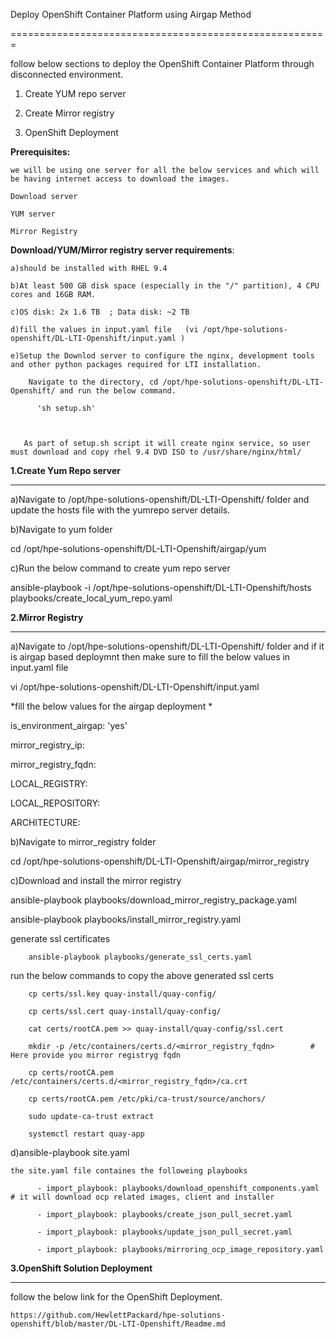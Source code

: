﻿Deploy OpenShift Container Platform using Airgap Method

=======================================================

follow below sections to deploy the OpenShift Container Platform through disconnected environment.

1. Create YUM repo server

2. Create Mirror registry

3. OpenShift Deployment

**Prerequisites:**

	we will be using one server for all the below services and which will be having internet access to download the images.

	Download server

	YUM server

	Mirror Registry

**Download/YUM/Mirror registry server  requirements**:

	a)should be installed with RHEL 9.4 

	b)At least 500 GB disk space (especially in the "/" partition), 4 CPU cores and 16GB RAM.

	c)OS disk: 2x 1.6 TB  ; Data disk: ~2 TB

    d)fill the values in input.yaml file   (vi /opt/hpe-solutions-openshift/DL-LTI-Openshift/input.yaml )

	e)Setup the Downlod server to configure the nginx, development tools and other python packages required for LTI installation.

	    Navigate to the directory, cd /opt/hpe-solutions-openshift/DL-LTI-Openshift/ and run the below command.

		  'sh setup.sh'



	   As part of setup.sh script it will create nginx service, so user must download and copy rhel 9.4 DVD ISO to /usr/share/nginx/html/



**1.Create Yum Repo server**

----------------------------------------

a)Navigate to /opt/hpe-solutions-openshift/DL-LTI-Openshift/ folder and update the hosts file with the yumrepo server details.

b)Navigate to yum folder

  cd /opt/hpe-solutions-openshift/DL-LTI-Openshift/airgap/yum

c)Run the below command to create yum repo server

  ansible-playbook -i /opt/hpe-solutions-openshift/DL-LTI-Openshift/hosts playbooks/create_local_yum_repo.yaml



**2.Mirror Registry**

--------------------------

a)Navigate to /opt/hpe-solutions-openshift/DL-LTI-Openshift/ folder and if it is airgap based deploymnt then make sure to fill the below values in input.yaml file

  vi /opt/hpe-solutions-openshift/DL-LTI-Openshift/input.yaml

  *fill the below values for the airgap deployment *

   is_environment_airgap: 'yes'

   mirror_registry_ip:

   mirror_registry_fqdn:

   LOCAL_REGISTRY:

   LOCAL_REPOSITORY:

   ARCHITECTURE:

b)Navigate to mirror_registry folder

   cd /opt/hpe-solutions-openshift/DL-LTI-Openshift/airgap/mirror_registry

c)Download and install the mirror registry

   ansible-playbook playbooks/download_mirror_registry_package.yaml

   ansible-playbook playbooks/install_mirror_registry.yaml

   generate ssl certificates

		ansible-playbook playbooks/generate_ssl_certs.yaml

   run the below commands to copy the above generated ssl certs

        cp certs/ssl.key quay-install/quay-config/

        cp certs/ssl.cert quay-install/quay-config/

        cat certs/rootCA.pem >> quay-install/quay-config/ssl.cert

		mkdir -p /etc/containers/certs.d/<mirror_registry_fqdn>        # Here provide you mirror registryg fqdn

        cp certs/rootCA.pem  /etc/containers/certs.d/<mirror_registry_fqdn>/ca.crt

        cp certs/rootCA.pem /etc/pki/ca-trust/source/anchors/

        sudo update-ca-trust extract

        systemctl restart quay-app



d)ansible-playbook site.yaml

	the site.yaml file containes the followeing playbooks

		  - import_playbook: playbooks/download_openshift_components.yaml  # it will download ocp related images, client and installer

          - import_playbook: playbooks/create_json_pull_secret.yaml

          - import_playbook: playbooks/update_json_pull_secret.yaml

          - import_playbook: playbooks/mirroring_ocp_image_repository.yaml



**3.OpenShift Solution Deployment**

------------------------------------------------------

  follow the below link for the OpenShift Deployment.

	https://github.com/HewlettPackard/hpe-solutions-openshift/blob/master/DL-LTI-Openshift/Readme.md
